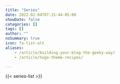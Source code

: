 ```yaml
---
title: "Series"
date: 2022-02-04T07:15:44-05:00
showDate: false
categories: []
tags: []
author: ""
noSummary: true
icon: fa-list-alt
aliases:
    - /article/building-your-blog-the-geeky-way/
    - /article/hugo-theme-recipes/

---
```


{{< series-list >}}

